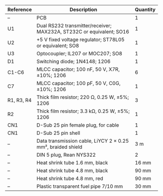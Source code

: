 |Reference|Description|Quantity|
|---------|-----------|--------|
|–|PCB|1|
|U1|Dual RS232 transmitter/receiver; MAX232A, ST232C or equivalent; SO16|1|
|U2|+5 V fixed voltage regulator; ST78L05 or equivalent; SO8|1|
|U3|Optocoupler; IL207 or MOC207; SO8|1|
|D1|Switching diode; 1N4148; 1206|1|
|C1-C6|MLCC capacitor; 100 nF, 50 V, X7R, ±10%; 1206|6|
|C7|MLCC capacitor; 100 pF, 50 V, C0G, ±10%; 1206|1|
|R1, R3, R4|Thick film resistor; 220 Ω, 0.25 W, ±5%; 1206|3|
|R2|Thick film resistor; 3.3 kΩ, 0.25 W, ±5%; 1206|1|
|CN1|D-Sub 25 pin female plug, for cable|1|
|CN1|D-Sub 25 pin shell|1|
|–|Data transmission cable, LiYCY 2 × 0.25 mm², braided shield|3 m|
|–|DIN 5 plug, Rean NYS322|2|
|–|Heat shrink tube 1.6 mm, black|16 mm|
|–|Heat shrink tube 4.8 mm, black|90 mm|
|–|Heat shrink tube 4.8 mm, red|90 mm|
|–|Plastic transparent fuel pipe 7/10 mm|30 mm|
